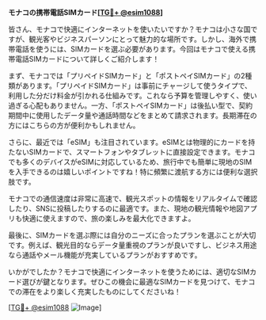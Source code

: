 **モナコの携帯電話SIMカード[[TG💪+ @esim1088](https://t.me/s/esim1088)]**

皆さん、モナコで快適にインターネットを使いたいですか？モナコは小さな国ですが、観光客やビジネスパーソンにとって魅力的な場所です。しかし、海外で携帯電話を使うには、SIMカードを選ぶ必要があります。今回はモナコで使える携帯電話SIMカードについて詳しくご紹介します！

まず、モナコでは「プリペイドSIMカード」と「ポストペイSIMカード」の2種類があります。「プリペイドSIMカード」は事前にチャージして使うタイプで、利用した分だけ料金が引かれる仕組みです。これなら予算を管理しやすく、使い過ぎる心配もありません。一方、「ポストペイSIMカード」は後払い型で、契約期間中に使用したデータ量や通話時間などをまとめて請求されます。長期滞在の方にはこちらの方が便利かもしれません。

さらに、最近では「eSIM」も注目されています。eSIMとは物理的にカードを持たないSIMカードで、スマートフォンやタブレットに直接設定できます。モナコでも多くのデバイスがeSIMに対応しているため、旅行中でも簡単に現地のSIMを入手できるのは嬉しいポイントですね！特に頻繁に渡航する方には便利な選択肢です。

モナコでの通信速度は非常に高速で、観光スポットの情報をリアルタイムで確認したり、SNSに投稿したりするのに最適です。また、現地の観光情報や地図アプリも快適に使えますので、旅の楽しみを最大化できますよ。

最後に、SIMカードを選ぶ際には自分のニーズに合ったプランを選ぶことが大切です。例えば、観光目的ならデータ量重視のプランが良いですし、ビジネス用途なら通話やメール機能が充実しているプランがおすすめです。

いかがでしたか？モナコで快適にインターネットを使うためには、適切なSIMカード選びが鍵となります。ぜひこの機会に最適なSIMカードを見つけて、モナコでの滞在をより楽しく充実したものにしてくださいね！

[[TG💪+ @esim1088](https://t.me/s/esim1088) ![Image](https://i.postimg.cc/Y0z9fWf4/image.png)]